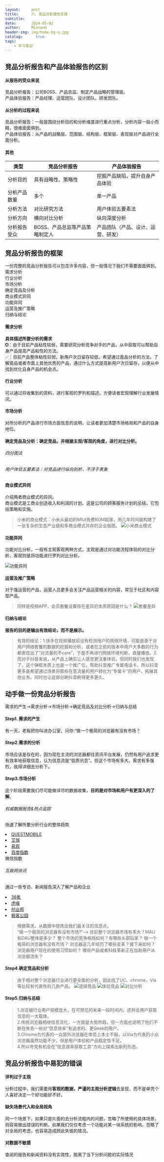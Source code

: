 ```yaml
---
layout:     post
title:      六、竞品分析报告实践
subtitle:   
date:       2024-05-02
author:     MinnanH
header-img: img/home-bg-o.jpg
catalog: 	  true
tags:
    - 学习笔记
---
```


## 竞品分析报告和产品体验报告的区别
#### 从报告的受众来说
竞品分析报告：公司BOSS、产品总监、制定产品战略的管理层。  
产品体验报告：产品经理、运营团队、设计团队、研发团队。
#### 从分析的过程来说
竞品分析报告：一般是围绕分析目的和分析维度进行重点分析，分析内容一般小而精，很难面面俱到。  
产品体验报告：从产品的战略层、范围层、结构层、框架层、表现层对产品进行全面分析。  
#### 其他

| 类型           | 竞品分析报告        | 产品体验报告                        |
| -------------- | -------------------- | ----------------------------------- |
| 分析目的       | 具有战略性、策略性  | 挖掘产品缺陷，提升自身产品体验      |
| 分析产品数量   | 多个                 | 单一产品                            |
| 分析方法       | 对比研究方法        | 用户体验五要素法                    |
| 分析方向       | 横向对比分析        | 纵向深度分析                        |
| 分析报告受众   | BOSS、产品总监等产品策略制定人 | 产品团队（产品、设计、运营、研发） |

## 竞品分析报告的框架
一份完整的竞品分析报告可以包含许多内容，但一般情况下我们不需要面面俱到。  
需求分析  
行业分析  
市场分析  
确定竞品及分析  
商业模式异同  
功能异同  
运营及推广策略  
归纳与结论  
#### 需求分析
**具体描述所要分析的需求**  
❎：由于目前产品粘性较弱，需要研究分析竞争对手的产品，从中获取可以帮助自身产品提高产品粘性的方法。  
✅：目前产品整体粘性较弱，新用户次日留存较低，希望通过竟品分析的方法，了解竟品或者市面上其他优秀的产品，通过什么方式提高新用户次日留存，以便从中找到优化自身产品的机会点。

#### 行业分析
可以通过将收集到的资料，进行客观的罗列和描述，方便读者宏观理解行业发展情况。

#### 市场分析
对所分析的产品进行市场方面信息的说明，让读者更加清楚市场格局和产品的自身地位。
#### 确定竞品及分析：确定竞品，并根据主观/客观的角度，进行对比分析。
###### 四分图法
###### 用户体验五要素法：对竞品进行纵向剖析，不浮于表象
#### 商业模式异同
介绍两者商业模式的异同。  
商业模式是工商业创造收入和利润的计划。这是公司的顾客服务计划的总结，它包括策略和实施。
>小米的商业模式：小米从最初的MIUI免费ROM起家，用几年时间就构建了一张复杂的生态产业链和多商业模式共存的企业版图。
![小米商业模式](/img-post/xiaomi.png)
#### 功能异同
功能对比分析，一般有主观客观两种方式，主观是通过对功能流程体验的对比分析，客观则是将功能进行罗列对比分析。

![功能异同](/img-post/functional-differences.png)

#### 运营及推广策略
对于强运营的产品，运营人员更多会关注产品运营相关的内容，常见于社区和内容型产品。
>同样是视频APP，会员套餐设置存在差异的本质原因是什么？
![套餐差异](/img-post/package-differences.png)

#### 归纳与结论
**报告的目的是输出有效结论，而不是展示。**
>有效的结论：1.快手在视频播放前没有检测用户的网络环境，可能是基于对用户网络套餐的数据的挖掘和分析，或者在之前的版本中用户大多数的行为都表现出了“对流量的不care”，于是不再进行网络环境判断，直接播放。2.而对于抖音来说，从产品上确实让人感觉更注重体验，但同时我们也发现了，这个弹框本质上也是一个推广位，帮助抖音推广专属电话卡。所以抖音更多是希望通过场景将那些在意流量的用户转化为“专属卡”的用户，拓展其他业务，同时也让这部分刷抖音刷得更多更久。

## 动手做一份竞品分析报告
需求的产生->需求分析->市场分析->确定竞品及对比分析->归纳与总结  
#### Step1. 需求的产生
有一天，老板把你叫进办公室，问你:“做一个极简的浏览器有没有市场？  
#### Step2.需求的分析
市场应该是存在的，因为现在主流的浏览器都往资讯平台发展，仍然有用户追求更有效率地获取信息，认为信息流是“低质讯息”。但这个市场有多大，需求有多强烈，我得详细去分析下。  
#### Step3.市场分析
这个阶段需要我们尽可能做详尽的数据收集，**目的是对市场和用户有更深入的了解**。  
###### 权威数据报告&热点追踪
快速了解所要分析行业的整体趋势  
<li><a href="http:/www.questmobile.com.cn/">QUESTMOBILE</a></li>
<li><a href="http://report.iresearch.cn">艾瑞</a></li>
<li><a href="http:/www.analysys.cn/">易观</a></li>
<li><a href="https://index.baidu.com/">百度指数</a></li>
微信指数

###### 互联网资讯
通过一些专访、新闻报告深入了解产品和企业  

<li><a href="https://www.36kr.com">36氪</a></li>
<li><a href="https://www.huxiu.com">虎嗅</a></li>
<li><a href="https://www.cyzone.cn">创业邦</a></li>
<li><a href="https://www.geekpark.net">极客公园</a></li>

>根据需求，从数据中提炼出我们最关注的信息点。  
“做一个极简的浏览器有没有市场?”——>
目前整个浏览器市场有多大？MAU和DAU整体是多少？
整个市场的竞争格局如何？有哪些头部玩家？
做一个极简的浏览器有没有市场？
浏览器这几年经历了哪些变革？接下来如何？
浏览器用户现在的使用习惯如何？
哪些产品或者科技革新正在加剧用户从浏览器流失？

#### Step4.确定竞品和分析

>由于相对整个浏览器行业进行更全面的分析，因此找了UC、chrome、Via等比较有代表性的几款产品。
![选择竞品](/img-post/chrome-analysis.png)
![体验竞品](/img-post/chrome-analysis-1.png)
![对比分析](/img-post/chrome-analysis-2.png)

#### Step5.归纳与总结
>1.浏览器行业用户规模庞大，在可预见的未来一段时间内，还将会用户获取信息的一大载体。  
>2.传统浏览器相继信息流化，一方面是大势所趋，但一方面也说明了他们不断在失去一些对“信息效率”有追求的、更Geek的用户。  
>3.Chrome为代表的一众国外浏览器在体验上本士不服，以Via为代表的小众浏览器虽然功能不少，但是用户体验和产品稳定性不足。  
>4.所以夸克有机会在“信息效率获取工具”方向上探索出新的形态。  

## 竞品分析报告中易犯的错误
#### 评判过于主观
分析过程中，我们需要用**客观的数据，严谨的主观分析逻辑**去呈现，而不是单凭个人喜好决定一个好功能好不好。

#### 缺失场景代入和全局视角
同一个场景下，如果只是片面的去分析流程内的问题，忽略了所使用的具体场景，则容易做出错误的判断。如果我们仅仅考虑一个功能对某一块系统的影响，忽略了对全局的考虑，也容易造成顾此失彼的情况。

#### 对数据不敏感
查阅的报告和新闻资料没有实效性，脱离了当下分析问题的实际情况